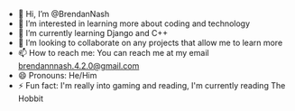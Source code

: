 - 👋 Hi, I’m @BrendanNash
- 👀 I’m interested in learning more about coding and technology
- 🌱 I’m currently learning Django and C++
- 💞️ I’m looking to collaborate on any projects that allow me to learn more
- 📫 How to reach me: You can reach me at my email brendannnash.4.2.0@gmail.com
- 😄 Pronouns: He/Him
- ⚡ Fun fact: I'm really into gaming and reading, I'm currently reading The Hobbit

<!---
BrendanNas/BrendanNas is a ✨ special ✨ repository because its `README.md` (this file) appears on your GitHub profile.
You can click the Preview link to take a look at your changes.
--->
